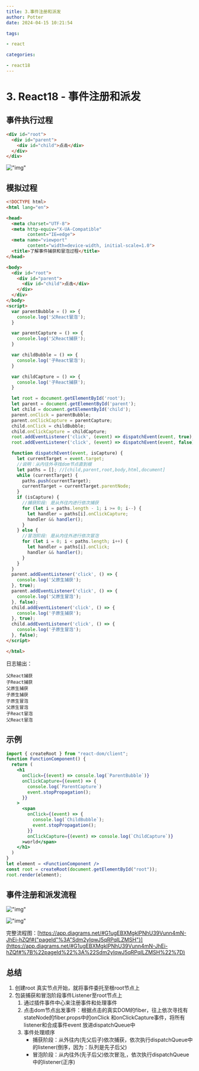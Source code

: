 ```yaml
---
title: 3.事件注册和派发
author: Potter
date: 2024-04-15 10:21:54

tags:

- react

categories:

- react18
---
```


# 3. React18 - 事件注册和派发


## 事件执行过程

```html
<div id="root">
  <div id="parent">
    <div id="child">点击</div>
  </div>
</div>
```

!["img"](https://cdn.jsdelivr.net/gh/yxw007/BlogPicBed@master//img/20240410182802.png)

## 模拟过程

```html
<!DOCTYPE html>
<html lang="en">

<head>
  <meta charset="UTF-8">
  <meta http-equiv="X-UA-Compatible"
        content="IE=edge">
  <meta name="viewport"
        content="width=device-width, initial-scale=1.0">
  <title>了解事件捕获和冒泡过程</title>
</head>

<body>
  <div id="root">
    <div id="parent">
      <div id="child">点击</div>
    </div>
  </div>
</body>
<script>
  var parentBubble = () => {
    console.log('父React冒泡');
  }

  var parentCapture = () => {
    console.log('父React捕获');
  }

  var childBubble = () => {
    console.log('子React冒泡');
  }

  var childCapture = () => {
    console.log('子React捕获');
  }

  let root = document.getElementById('root');
  let parent = document.getElementById('parent');
  let child = document.getElementById('child');
  parent.onClick = parentBubble;
  parent.onClickCapture = parentCapture;
  child.onClick = childBubble;
  child.onClickCapture = childCapture;
  root.addEventListener('click', (event) => dispatchEvent(event, true), true);
  root.addEventListener('click', (event) => dispatchEvent(event, false), false);

  function dispatchEvent(event, isCapture) {
    let currentTarget = event.target;
    //说明：从内往外寻找dom节点直到根
    let paths = []; //[child,parent,root,body,html,document]
    while (currentTarget) {
      paths.push(currentTarget);
      currentTarget = currentTarget.parentNode;
    }
    if (isCapture) {
      //捕获阶段: 是从外往内进行依次捕获
      for (let i = paths.length - 1; i >= 0; i--) {
        let handler = paths[i].onClickCapture;
        handler && handler();
      }
    } else {
      //冒泡阶段: 是从内往外进行依次冒泡
      for (let i = 0; i < paths.length; i++) {
        let handler = paths[i].onClick;
        handler && handler();
      }
    }
  }
  parent.addEventListener('click', () => {
    console.log('父原生捕获');
  }, true);
  parent.addEventListener('click', () => {
    console.log('父原生冒泡');
  }, false);
  child.addEventListener('click', () => {
    console.log('子原生捕获');
  }, true);
  child.addEventListener('click', () => {
    console.log('子原生冒泡');
  }, false);
</script>

</html>
```

日志输出：

```
父React捕获
子React捕获
父原生捕获
子原生捕获
子原生冒泡
父原生冒泡
子React冒泡
父React冒泡
```

## 示例

```jsx
import { createRoot } from "react-dom/client";
function FunctionComponent() {
  return (
    <h1
      onClick={(event) => console.log(`ParentBubble`)}
      onClickCapture={(event) => {
        console.log(`ParentCapture`)
        event.stopPropagation();
      }}
    >
      <span
        onClick={(event) => {
          console.log(`ChildBubble`);
          event.stopPropagation();
        }}
        onClickCapture={(event) => console.log(`ChildCapture`)}
      >world</span>
    </h1>
  )
}
let element = <FunctionComponent />
const root = createRoot(document.getElementById("root"));
root.render(element);
```

## 事件注册和派发流程

!["img"](https://cdn.jsdelivr.net/gh/yxw007/BlogPicBed@master//img/20240410182832.svg)

!["img"](https://cdn.jsdelivr.net/gh/yxw007/BlogPicBed@master//img/20240410182845.svg)

完整流程图：[https://app.diagrams.net/#G1ugEBXMgklPNhU39Vunn4mN-JhEi-hZQf#{"pageId"%3A"Sdm2yIqwJ5qRPqILZMSH"}](https://app.diagrams.net/#G1ugEBXMgklPNhU39Vunn4mN-JhEi-hZQf#%7B%22pageId%22%3A%22Sdm2yIqwJ5qRPqILZMSH%22%7D)

## 总结

1. 创建root 真实节点开始，就将事件委托至根root节点上
2. 包装捕获和冒泡阶段事件Listener至root节点上
    1. 通过插件事件中心来注册事件和处理事件
    2. 点击dom节点出发事件：根据点击的真实DOM的fiber，往上依次寻找有stateNode的fiber.props中的onClick 和onClickCapture事件，将所有listener和合成事件event 放进dispatchQueue中
    3. 事件处理顺序
        - 捕获阶段：从外往内(先父后子)依次捕获，依次执行dispatchQueue中的listener(倒序，因为：队列是先子后父)
        - 冒泡阶段：从内往外(先子后父)依次冒泡,，依次执行dispatchQueue中的listener(正序)
